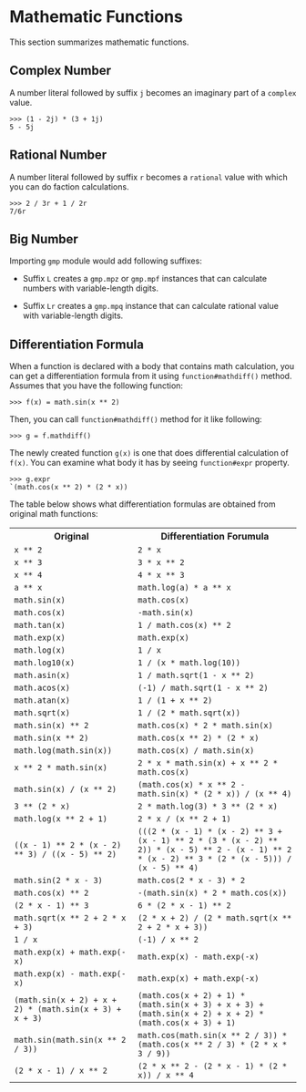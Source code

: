 # Mathematic Functions

This section summarizes mathematic functions.

## Complex Number

A number literal followed by suffix `j` becomes an imaginary part of a `complex` value.

    >>> (1 - 2j) * (3 + 1j)
    5 - 5j


## Rational Number

A number literal followed by suffix `r` becomes a `rational` value
with which you can do faction calculations.

    >>> 2 / 3r + 1 / 2r
    7/6r


## Big Number

Importing `gmp` module would add following suffixes:

- Suffix `L` creates a `gmp.mpz` or `gmp.mpf` instances that can calculate numbers
  with variable-length digits.

- Suffix `Lr` creates a `gmp.mpq` instance that can calculate rational value
  with variable-length digits.


## Differentiation Formula

When a function is declared with a body that contains math calculation,
you can get a differentiation formula from it using `function#mathdiff()` method.
Assumes that you have the following function:

    >>> f(x) = math.sin(x ** 2)

Then, you can call `function#mathdiff()` method for it like following:

    >>> g = f.mathdiff()

The newly created function `g(x)` is one that does differential calculation of `f(x)`.
You can examine what body it has by seeing `function#expr` property.

	>>> g.expr
	`(math.cos(x ** 2) * (2 * x))
	
The table below shows what differentiation formulas are obtained from original math functions:

<table>
<tr><th>Original</th><th>Differentiation Forumula</th></tr>
<tr><td><code>x ** 2</code></td><td><code>2 * x</code></td></tr>
<tr><td><code>x ** 3</code></td><td><code>3 * x ** 2</code></td></tr>
<tr><td><code>x ** 4</code></td><td><code>4 * x ** 3</code></td></tr>
<tr><td><code>a ** x</code></td><td><code>math.log(a) * a ** x</code></td></tr>
<tr><td><code>math.sin(x)</code></td><td><code>math.cos(x)</code></td></tr>
<tr><td><code>math.cos(x)</code></td><td><code>-math.sin(x)</code></td></tr>
<tr><td><code>math.tan(x)</code></td><td><code>1 / math.cos(x) ** 2</code></td></tr>
<tr><td><code>math.exp(x)</code></td><td><code>math.exp(x)</code></td></tr>
<tr><td><code>math.log(x)</code></td><td><code>1 / x</code></td></tr>
<tr><td><code>math.log10(x)</code></td><td><code>1 / (x * math.log(10))</code></td></tr>
<tr><td><code>math.asin(x)</code></td><td><code>1 / math.sqrt(1 - x ** 2)</code></td></tr>
<tr><td><code>math.acos(x)</code></td><td><code>(-1) / math.sqrt(1 - x ** 2)</code></td></tr>
<tr><td><code>math.atan(x)</code></td><td><code>1 / (1 + x ** 2)</code></td></tr>
<tr><td><code>math.sqrt(x)</code></td><td><code>1 / (2 * math.sqrt(x))</code></td></tr>
<tr><td><code>math.sin(x) ** 2</code></td><td><code>math.cos(x) * 2 * math.sin(x)</code></td></tr>
<tr><td><code>math.sin(x ** 2)</code></td><td><code>math.cos(x ** 2) * (2 * x) </code></td></tr>
<tr><td><code>math.log(math.sin(x))</code></td><td><code>math.cos(x) / math.sin(x)</code></td></tr>
<tr><td><code>x ** 2 * math.sin(x)</code></td><td><code>2 * x * math.sin(x) + x ** 2 * math.cos(x)</code></td></tr>
<tr><td><code>math.sin(x) / (x ** 2)</code></td><td><code>(math.cos(x) * x ** 2 - math.sin(x) * (2 * x)) / (x ** 4)</code></td></tr>
<tr><td><code>3 ** (2 * x)</code></td><td><code>2 * math.log(3) * 3 ** (2 * x)</code></td></tr>
<tr><td><code>math.log(x ** 2 + 1)</code></td><td><code>2 * x / (x ** 2 + 1)</code></td></tr>
<tr><td><code>((x - 1) ** 2 * (x - 2) ** 3) / ((x - 5) ** 2)</code></td><td><code>(((2 * (x - 1) * (x - 2) ** 3 + (x - 1) ** 2 * (3 * (x - 2) ** 2)) * (x - 5) ** 2 - (x - 1) ** 2 * (x - 2) ** 3 * (2 * (x - 5))) / (x - 5) ** 4)</code></td></tr>
<tr><td><code>math.sin(2 * x - 3)</code></td><td><code>math.cos(2 * x - 3) * 2</code></td></tr>
<tr><td><code>math.cos(x) ** 2</code></td><td><code>-(math.sin(x) * 2 * math.cos(x))</code></td></tr>
<tr><td><code>(2 * x - 1) ** 3</code></td><td><code>6 * (2 * x - 1) ** 2</code></td></tr>
<tr><td><code>math.sqrt(x ** 2 + 2 * x + 3)</code></td><td><code>(2 * x + 2) / (2 * math.sqrt(x ** 2 + 2 * x + 3))</code></td></tr>
<tr><td><code>1 / x</code></td><td><code>(-1) / x ** 2</code></td></tr>
<tr><td><code>math.exp(x) + math.exp(-x)</code></td><td><code>math.exp(x) - math.exp(-x)</code></td></tr>
<tr><td><code>math.exp(x) - math.exp(-x)</code></td><td><code>math.exp(x) + math.exp(-x)</code></td></tr>
<tr><td><code>(math.sin(x + 2) + x + 2) * (math.sin(x + 3) + x + 3)</code></td><td><code>(math.cos(x + 2) + 1) * (math.sin(x + 3) + x + 3) + (math.sin(x + 2) + x + 2) * (math.cos(x + 3) + 1)</code></td></tr>
<tr><td><code>math.sin(math.sin(x ** 2 / 3))</code></td><td><code>math.cos(math.sin(x ** 2 / 3)) * (math.cos(x ** 2 / 3) * (2 * x * 3 / 9))</code></td></tr>
<tr><td><code>(2 * x - 1) / x ** 2</code></td><td><code>(2 * x ** 2 - (2 * x - 1) * (2 * x)) / x ** 4</code></td></tr>
</table>
